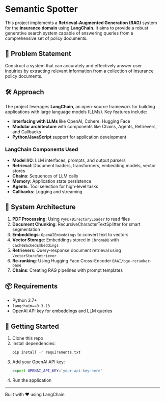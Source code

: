 
# Semantic Spotter

This project implements a **Retrieval-Augmented Generation (RAG)** system for the **insurance domain** using **LangChain**. It aims to provide a robust generative search system capable of answering queries from a comprehensive set of policy documents.

## 📌 Problem Statement

Construct a system that can accurately and effectively answer user inquiries by extracting relevant information from a collection of insurance policy documents.

## 🛠️ Approach

The project leverages **LangChain**, an open-source framework for building applications with large language models (LLMs). Key features include:

- **Interfacing with LLMs** like OpenAI, Cohere, Hugging Face
- **Modular architecture** with components like Chains, Agents, Retrievers, and Callbacks
- **Python/JavaScript** support for application development

### LangChain Components Used

- **Model I/O**: LLM interfaces, prompts, and output parsers
- **Retrieval**: Document loaders, transformers, embedding models, vector stores
- **Chains**: Sequences of LLM calls
- **Memory**: Application state persistence
- **Agents**: Tool selection for high-level tasks
- **Callbacks**: Logging and streaming

## 🧱 System Architecture

1. **PDF Processing**: Using `PyPDFDirectoryLoader` to read files
2. **Document Chunking**: RecursiveCharacterTextSplitter for smart segmentation
3. **Embeddings**: `OpenAIEmbeddings` to convert text to vectors
4. **Vector Storage**: Embeddings stored in `ChromaDB` with `CacheBackedEmbeddings`
5. **Retrievers**: Query-response document retrieval using `VectorStoreRetriever`
6. **Re-ranking**: Using Hugging Face Cross-Encoder `BAAI/bge-reranker-base`
7. **Chains**: Creating RAG pipelines with prompt templates

## 📦 Requirements

- Python 3.7+
- `langchain==0.3.13`
- OpenAI API key for embeddings and LLM queries

## 🚀 Getting Started

1. Clone this repo
2. Install dependencies:
   ```bash
   pip install -r requirements.txt
   ```
3. Add your OpenAI API key:
   ```bash
   export OPENAI_API_KEY='your-api-key-here'
   ```
4. Run the application

---

Built with ❤️ using LangChain
